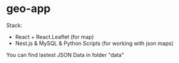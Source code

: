 # geo-app
Stack:
- React + React.Leaflet (for map)
- Nest.js & MySQL & Python Scripts (for working with json maps)

You can find lastest JSON Data in folder "data"
